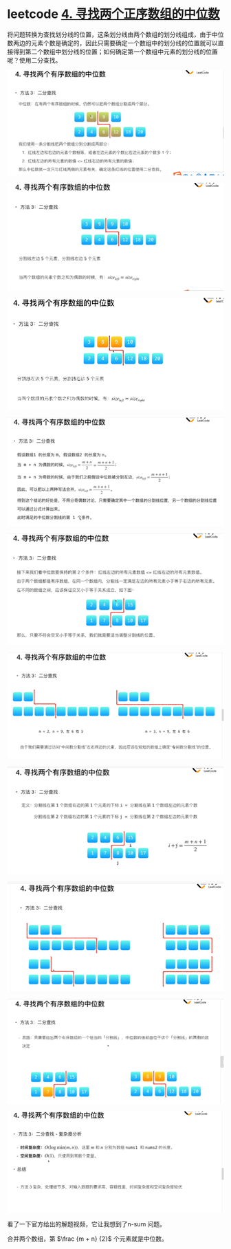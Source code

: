 # leetcode [4. 寻找两个正序数组的中位数](https://leetcode-cn.com/problems/median-of-two-sorted-arrays/)

将问题转换为查找划分线的位置，这条划分线由两个数组的划分线组成，由于中位数两边的元素个数是确定的，因此只需要确定一个数组中的划分线的位置就可以直接得到第二个数组中划分线的位置；如何确定第一个数组中元素的划分线的位置呢？使用二分查找。

![](./LeetCode-4-中位数-解题1.png)


![](./LeetCode-4-中位数-解题2.png)


![](./LeetCode-4-中位数-解题3.png)


![](./LeetCode-4-中位数-解题4-统一的size公式.png)


![](./LeetCode-4-中位数-解题5-交叉小于等于关系.png)


![](./LeetCode-4-中位数-解题6-较短的数组上确定分割线位置.png)


![](./LeetCode-4-中位数-解题7-i-j.png)


![](./LeetCode-4-中位数-解题8-所有特殊情况.png)


![](./LeetCode-4-中位数-解题18-总结.png)


![](./LeetCode-4-中位数-解题19-复杂度分析.png)







看了一下官方给出的解题视频，它让我想到了n-sum 问题。

合并两个数组，第 $\frac {m + n} {2}$ 个元素就是中位数。



